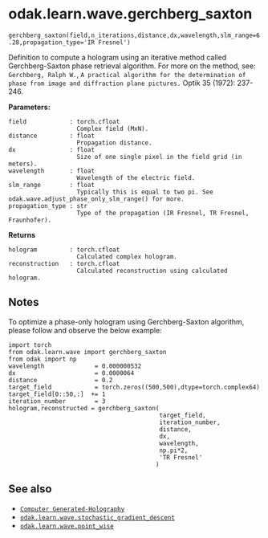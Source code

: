 # odak.learn.wave.gerchberg_saxton

`gerchberg_saxton(field,n_iterations,distance,dx,wavelength,slm_range=6.28,propagation_type='IR Fresnel')`

Definition to compute a hologram using an iterative method called Gerchberg-Saxton phase retrieval algorithm. 
For more on the method, see: `Gerchberg, Ralph W.`, `A practical algorithm for the determination of phase from image and diffraction plane pictures.` Optik 35 (1972): 237-246.

**Parameters:**

    field            : torch.cfloat
                       Complex field (MxN).
    distance         : float
                       Propagation distance.
    dx               : float
                       Size of one single pixel in the field grid (in meters).
    wavelength       : float
                       Wavelength of the electric field.
    slm_range        : float
                       Typically this is equal to two pi. See odak.wave.adjust_phase_only_slm_range() for more.
    propagation_type : str
                       Type of the propagation (IR Fresnel, TR Fresnel, Fraunhofer).

                       
**Returns**

    hologram         : torch.cfloat
                       Calculated complex hologram.
    reconstruction   : torch.cfloat
                       Calculated reconstruction using calculated hologram.

## Notes

To optimize a phase-only hologram using Gerchberg-Saxton algorithm, please follow and observe the below example:

```
import torch
from odak.learn.wave import gerchberg_saxton
from odak import np
wavelength              = 0.000000532
dx                      = 0.0000064
distance                = 0.2
target_field            = torch.zeros((500,500),dtype=torch.complex64)
target_field[0::50,:]  += 1
iteration_number        = 3
hologram,reconstructed = gerchberg_saxton(
                                          target_field,
                                          iteration_number,
                                          distance,
                                          dx,
                                          wavelength,
                                          np.pi*2,
                                          'TR Fresnel'
                                         )
```



## See also

* [`Computer Generated-Holography`](../../../cgh.md)
* [`odak.learn.wave.stochastic_gradient_descent`](stochastic_gradient_descent.md)
* [`odak.learn.wave.point_wise`](point_wise.md)
